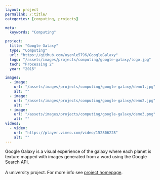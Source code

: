 ```yaml
---
layout: project
permalink: /:title/
categories: [computing, projects]

meta:
  keywords: "Computing"

project:
  title: "Google Galaxy"
  type: "Computing"
  url: "https://github.com/uyenle5796/GoogleGalaxy"
  logo: "/assets/images/projects/computing/google-galaxy/logo.jpg"
  tech: "Processing 2"
  year: "2015"

images:
  - image:
    url: "/assets/images/projects/computing/google-galaxy/demo1.jpg"
    alt: ""
  - image:
    url: "/assets/images/projects/computing/google-galaxy/demo2.jpg"
    alt: ""
  - image:
    url: "/assets/images/projects/computing/google-galaxy/demo3.png"
    alt: ""
videos:
  - video:
    url: "https://player.vimeo.com/video/152806228"
    alt: ""
---
```


<p>Google Galaxy is a visual experience of the galaxy where each planet is texture mapped with images generated from a word using the Google Search API.
<br/><br/>
A university project. For more info see <a href="http://www.doc.gold.ac.uk/~tle004/google_galaxy/cover.html">project homepage</a>.</p>
